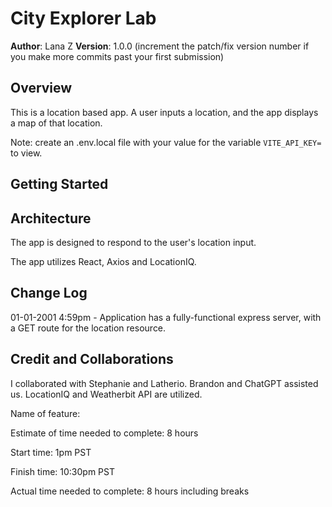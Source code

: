 # City Explorer Lab

**Author**: Lana Z
**Version**: 1.0.0 (increment the patch/fix version number if you make more commits past your first submission)

## Overview
This is a location based app. A user inputs a location, and the app displays a map of that location. 

Note: create an .env.local file with your value for the variable `VITE_API_KEY=` to view.

## Getting Started


## Architecture
The app is designed to respond to the user's location input. 

The app utilizes React, Axios and LocationIQ.

## Change Log
01-01-2001 4:59pm - Application has a fully-functional express server, with a GET route for the location resource.

## Credit and Collaborations
I collaborated with Stephanie and Latherio. 
Brandon and ChatGPT assisted us. 
LocationIQ and Weatherbit API are utilized. 



Name of feature: 

Estimate of time needed to complete: 8 hours

Start time: 1pm PST

Finish time: 10:30pm PST

Actual time needed to complete: 8 hours including breaks